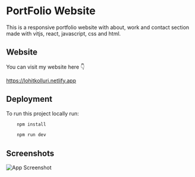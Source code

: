 
# PortFolio Website

This is a responsive portfolio website with about, work and contact section made with vitjs, react, javascript, css and html.

## Website

You can visit my website here 👇

https://lohitkolluri.netlify.app

## Deployment

To run this project locally run:

```bash
    npm install
```
```bash
    npm run dev
```



## Screenshots

![App Screenshot](https://github.com/lohitkolluri/Portfolio-Website/blob/main/Homepage.png?raw=true)

